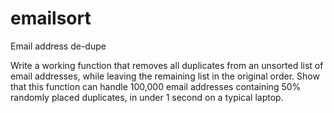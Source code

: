 # emailsort
Email address de-dupe

Write a working function that removes all duplicates from an unsorted list of email addresses, while leaving the remaining list in the original order. Show that this function can handle 100,000 email addresses containing 50% randomly placed duplicates, in under 1 second on a typical laptop.
